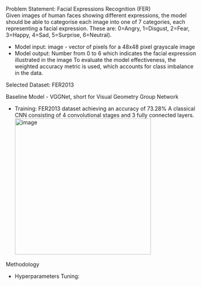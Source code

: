 Problem Statement: Facial Expressions Recognition (FER)   
Given images of human faces showing different expressions, the model should be able to categorise each image into one of 7 categories, each representing a facial expression. These are: 0=Angry, 1=Disgust, 2=Fear, 3=Happy, 4=Sad, 5=Surprise, 6=Neutral).
- Model input: image - vector of pixels for a 48x48 pixel grayscale image
- Model output: Number from 0 to 6 which indicates the facial expression illustrated in the image
To evaluate the model effectiveness, the weighted accuracy metric is used, which accounts for class imbalance in the data.

Selected Dataset: FER2013

Baseline Model - VGGNet, short for Visual Geometry Group Network
- Training: FER2013 dataset achieving an accuracy of 73.28% 
A classical CNN consisting of 4 convolutional stages and 3 fully connected layers.<img width="355" alt="image" src="https://github.com/Masa-Tantawy/Facial-Expression-Recognition/assets/81775839/f3f1e6dd-0275-44ec-b365-c5cf1d6e3415">

Methodology
- Hyperparameters Tuning:
